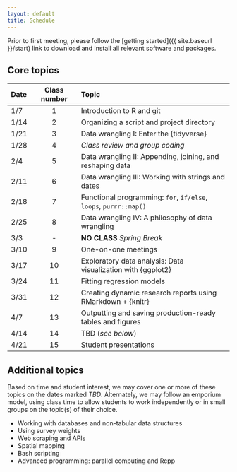 ```yaml
---
layout: default
title: Schedule
---
```


Prior to first meeting, please follow the [getting
started]({{ site.baseurl }}/start) link to download and install
all relevant software and packages.

## Core topics

|Date|Class number|Topic|  
|:---|:----------:|:----|  
|1/7|1|Introduction to R and git|  
|1/14|2|Organizing a script and project directory|  
|1/21|3|Data wrangling I: Enter the {tidyverse}|  
|1/28|4|_Class review and group coding_|  
|2/4|5|Data wrangling II: Appending, joining, and reshaping data|  
|2/11|6|Data wrangling III: Working with strings and dates|  
|2/18|7|Functional programming: `for`, `if/else`, `loops`, `purrr::map()`|  
|2/25|8|Data wrangling IV: A philosophy of data wrangling|  
|3/3|-|**NO CLASS** _Spring Break_|
|3/10|9|One-on-one meetings|  
|3/17|10|Exploratory data analysis: Data visualization with {ggplot2}|  
|3/24|11|Fitting regression models|  
|3/31|12|Creating dynamic research reports using RMarkdown + {knitr}|  
|4/7|13|Outputting and saving production-ready tables and figures|  
|4/14|14|TBD (_see below_)|  
|4/21|15|Student presentations|  

## Additional topics

Based on time and student interest, we may cover one or more of these
topics on the dates marked _TBD_. Alternately, we may follow an
emporium model, using class time to allow students to work
independently or in small groups on the topic(s) of their choice.

- Working with databases and non-tabular data structures
- Using survey weights
- Web scraping and APIs
- Spatial mapping
- Bash scripting
- Advanced programming: parallel computing and Rcpp


